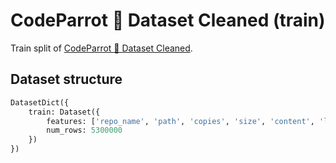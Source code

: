 # CodeParrot 🦜 Dataset Cleaned (train)

Train split of [CodeParrot 🦜 Dataset Cleaned](https://huggingface.co/datasets/lvwerra/codeparrot-clean).

## Dataset structure
```python
DatasetDict({
    train: Dataset({
        features: ['repo_name', 'path', 'copies', 'size', 'content', 'license', 'hash', 'line_mean', 'line_max', 'alpha_frac', 'autogenerated'],
        num_rows: 5300000
    })
})
```
